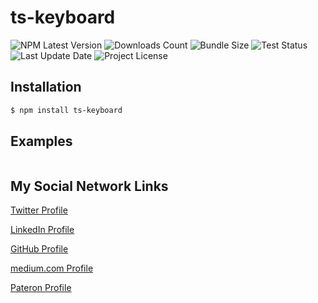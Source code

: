 # ts-keyboard

![NPM Latest Version](https://img.shields.io/npm/v/ts-keyboard)
![Downloads Count](https://img.shields.io/npm/dm/ts-keyboard.svg)
![Bundle Size](https://packagephobia.now.sh/badge?p=ts-keyboard)
![Test Status](https://img.shields.io/travis/karbashevskyi/ts-keyboard/main.svg)
![Last Update Date](https://img.shields.io/github/last-commit/karbashevskyi/ts-keyboard)
![Project License](https://img.shields.io/github/license/karbashevskyi/ts-keyboard)

## Installation

```bash
$ npm install ts-keyboard
```

## Examples

```typescript

```


## My Social Network Links
[Twitter Profile](https://twitter.com/Karbashevskyi)

[LinkedIn Profile](https://www.linkedin.com/in/ivan-karbashevskyi/)

[GitHub Profile](https://github.com/Karbashevskyi)

[medium.com Profile](https://medium.com/@ivankarbashevskyi)

[Pateron Profile](https://www.patreon.com/karbash)
